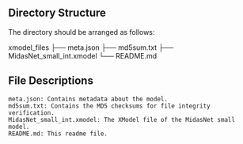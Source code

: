## Directory Structure

The directory should be arranged as follows:

xmodel_files
  ├── meta.json
  ├── md5sum.txt
  ├── MidasNet_small_int.xmodel
  └── README.md

## File Descriptions

    meta.json: Contains metadata about the model.
    md5sum.txt: Contains the MD5 checksums for file integrity verification.
    MidasNet_small_int.xmodel: The XModel file of the MidasNet small model.
    README.md: This readme file.

